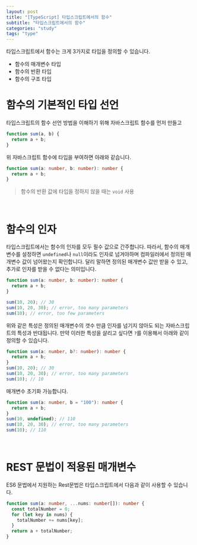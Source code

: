 ```yaml
---
layout: post
title: "[TypeScript] 타입스크립트에서의 함수"
subtitle: "타입스크립트에서의 함수"
categories: "study"
tags: "type"
---
```


타입스크립트에서 함수는 크게 3가지로 타입을 정의할 수 있습니다.

- 함수의 매개변수 타입
- 함수의 반환 타입
- 함수의 구조 타입

# 함수의 기본적인 타입 선언

타입스크립트의 함수 선언 방법을 이해하기 위해 자바스크립트 함수를 먼저 만들고

```typescript
function sum(a, b) {
  return a + b;
}
```

위 자바스크립트 함수에 타입을 부여하면 아래와 같습니다.

```typescript
function sum(a: number, b: number): number {
  return a + b;
}
```

> 함수의 반환 값에 타입을 정하지 않을 때는 `void` 사용

<br>

# 함수의 인자

타입스크립트에서는 함수의 인자를 모두 필수 값으로 간주합니다. 따라서, 함수의 매개변수를 설정하면 `undefined`나 `null`이라도 인자로 넘겨야하며 컴파일러에서 정의된 매개변수 값이 넘어왔는지 확인합니다. 달리 말하면 정의된 매개변수 값만 받을 수 있고, 추가로 인자를 받을 수 없다는 의미입니다.

```typescript
function sum(a: number, b: number): number {
  return a + b;
}

sum(10, 20); // 30
sum(10, 20, 30); // error, too many parameters
sum(10); // error, too few parameters
```

위와 같은 특성은 정의된 매개변수의 갯수 만큼 인자를 넘기지 않아도 되는 자바스크립트의 특성과 반대됩니다. 만약 이러한 특성을 살리고 싶다면 `?`를 이용해서 아래와 같이 정의할 수 있습니다.

```typescript
function sum(a: number, b?: number): number {
  return a + b;
}
sum(10, 20); // 30
sum(10, 20, 30); // error, too many parameters
sum(10); // 10
```

매개변수 초기화 가능합니다.

```typescript
function sum(a: number, b = "100"): number {
  return a + b;
}
sum(10, undefined); // 110
sum(10, 20, 30); // error, too many parameters
sum(10); // 110
```

<br>

# REST 문법이 적용된 매개변수

ES6 문법에서 지원하는 Rest문법은 타입스크립트에서 다음과 같이 사용할 수 있습니다.

```typescript
function sum(a: number, ...nums: number[]): number {
  const totalNumber = 0;
  for (let key in nums) {
    totalNumber += nums[key];
  }
  return a + totalNumber;
}
```
